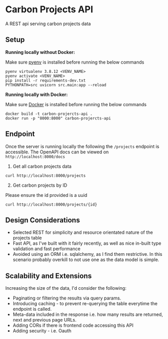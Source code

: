 # Carbon Projects API
A REST api serving carbon projects data

## Setup
**Running locally without Docker:**

Make sure [pyenv](https://github.com/pyenv/pyenv) is installed before running the below commands
```
pyenv virtualenv 3.8.12 <VENV_NAME>
pyenv activate <VENV_NAME>
pip install -r requirements-dev.txt
PYTHONPATH=src uvicorn src.main:app --reload
```
**Running locally with Docker:**

Make sure [Docker](https://docs.docker.com/engine/install/) is installed before running the below commands

```shell
docker build -t carbon-projercts-api .
docker run -p "8000:8000" carbon-projercts-api
```

## Endpoint

Once the server is running locally the following the `/projects` endpoint is accessible.
The OpenAPI docs can be viewed on `http://localhost:8000/docs`

1. Get all carbon projects data
```
curl http://localhost:8000/projects
```

2. Get carbon projects by ID

Please ensure the id provided is a uuid
```shell
curl http://localhost:8000/projects/{id}
```

## Design Considerations
- Selected REST for simplicity and resource orientated nature of the projects table
- Fast API, as I've built with it fairly recently, as well as nice in-built type validation and fast performance
- Avoided using an ORM i.e. sqlalchemy, as I find them restrictive. In this scenario probably overkill to not use one as the data model is simple.

## Scalability and Extensions
Increasing the size of the data, I'd consider the following:
- Paginating or filtering the results via query params.
- Introducing caching - to prevent re-querying the table everytime the endpoint is called.
- Meta-data included in the response i.e. how many results are returned, next and previous page URLs.
- Adding CORs if there is frontend code accessing this API
- Adding security - i.e. Oauth
